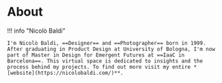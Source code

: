 # About

!!! info "Nicolò Baldi"

    I'm Nicolò Baldi, ==Designer== and ==Photographer== born in 1999. 
    After graduating in Product Design at University of Bologna, I'm now part of Master in Design for Emergent Futures at ==IaaC in Barcelona==. This virtual space is dedicated to insights and the process behind my projects. To find out more visit my entire *[website](https://nicolobaldi.com/)**.


